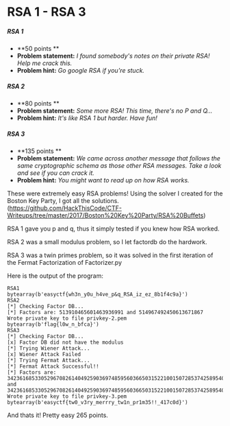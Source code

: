 RSA 1 - RSA 3
======
##### RSA 1
* **50 points **
* **Problem statement:** _I found somebody's notes on their private RSA! Help me crack this._
* **Problem hint:** _Go google RSA if you're stuck._

##### RSA 2
* **80 points **
* **Problem statement:** _Some more RSA! This time, there's no P and Q..._
* **Problem hint:** _It's like RSA 1 but harder. Have fun!_

##### RSA 3
* **135 points **
* **Problem statement:** _We came across another message that follows the same cryptographic schema as those other RSA messages. Take a look and see if you can crack it._
* **Problem hint:** _You might want to read up on how RSA works._

These were extremely easy RSA problems! Using the solver I created for the Boston Key Party, I got all the solutions.
(https://github.com/HackThisCode/CTF-Writeups/tree/master/2017/Boston%20Key%20Party/RSA%20Buffets)

RSA 1 gave you p and q, thus it simply tested if you knew how RSA worked.

RSA 2 was a small modulus problem, so I let factordb do the hardwork.

RSA 3 was a twin primes problem, so it was solved in the first iteration of the Fermat Factorization of Factorizer.py

Here is the output of the program:
```
RSA1
bytearray(b'easyctf{wh3n_y0u_h4ve_p&q_RSA_iz_ez_8b1f4c9a}')
RSA2
[*] Checking Factor DB...
[*] Factors are: 513910465601463936991 and 514967492450613671867
Wrote private key to file privkey-2.pem
bytearray(b'flag{l0w_n_bfca}')
RSA3
[*] Checking Factor DB...
[x] Factor DB did not have the modulus
[*] Trying Wiener Attack...
[x] Wiener Attack Failed
[*] Trying Fermat Attack...
[*] Fermat Attack Successful!!
[*] Factors are: 3423616853305296708261404925903697485956036650315221001507285374258954087994492532947084586412780871 and 3423616853305296708261404925903697485956036650315221001507285374258954087994492532947084586412780869
Wrote private key to file privkey-3.pem
bytearray(b'easyctf{tw0_v3ry_merrry_tw1n_pr1m35!!_417c0d}')
```
And thats it! Pretty easy 265 points.
